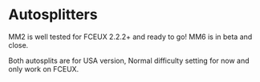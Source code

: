 # Autosplitters

MM2 is well tested for FCEUX 2.2.2+ and ready to go!
MM6 is in beta and close.

Both autosplits are for USA version, Normal difficulty setting for now and only work on FCEUX.
